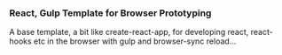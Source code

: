 ### React, Gulp Template for Browser Prototyping

A base template, a bit like create-react-app, for developing react, react-hooks etc in the browser 
with gulp and browser-sync reload...
